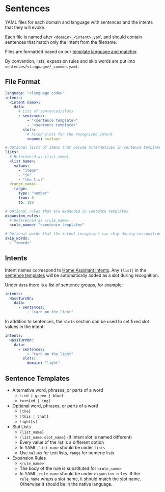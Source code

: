 # Sentences

YAML files for each domain and language with sentences and the intents that they will evoke.

Each file is named after `<domain>_<intent>.yaml` and should contain sentences that match only the intent from the filename.

Files are formatted based on our [template language and matcher](https://github.com/home-assistant/hassil).

By convention, lists, expansion rules and skip words are put into `sentences/<language>/_common.yaml`.

## File Format

``` yaml
language: "<language code>"
intents:
  <intent name>:
    data:
      # List of sentences/slots
      - sentences:
          - "<sentence template>"
          - "<sentence template>"
        slots:
          # Fixed slots for the recognized intent
          <name>: <value>

# Optional lists of items that become alternatives in sentence templates
lists:
  # Referenced as {list_name}
  <list name>:
    values:
      - "items"
      - "in"
      - "the list"
  <range_name>
    range:
      type: "number"
      from: 0
      to: 100

# Optional rules that are expanded in sentence templates
expansion_rules:
  # Referenced as <rule_name>
  <rule_name>: "<sentence template>"

# Optional words that the intent recognizer can skip during recognition
skip_words:
  - "<word>"
```


## Intents

Intent names correspond to [Home Assistant intents](https://developers.home-assistant.io/docs/intent_index). Any `{list}` in the [sentence templates](#sentence-templates) will be automatically added as a slot during recognition.

Under `data` there is a list of sentence groups, for example:

``` yaml
intents:
  HassTurnOn:
    data:
      - sentences:
          - "turn on the light"
```

In addition to sentences, the `slots` section can be used to set fixed slot values in the intent:

``` yaml
intents:
  HassTurnOn:
    data:
      - sentences:
          - "turn on the light"
        slots:
          domain: "light"
```


## Sentence Templates

* Alternative word, phrases, or parts of a word
  * `(red | green | blue)`
  * `turn(ed | ing)`
* Optional word, phrases, or parts of a word
  * `[the]`
  * `[this | that]`
  * `light[s]`
* Slot Lists
  * `{list_name}`
  * `{list_name:slot_name}` (if intent slot is named different)
  * Every value of the list is a different option
  * In YAML, `list_name` should be under `lists`
  * Use `values` for text lists, `range` for numeric lists
* Expansion Rules
  * `<rule_name>`
  * The body of the rule is substituted for `<rule_name>`
  * In YAML, `rule_name` should be under `expansion_rules`. If the `rule_name` wraps a slot name, it should match the slot name. Otherwise it should be in the native language.
